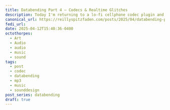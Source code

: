 ```yaml
---
title: Databending Part 4 — Codecs & Realtime Glitches
description: Today I'm returning to a lo-fi cellphone codec plugin and breaking/glitching the codec in real time!
canonical_url: https://reillyspitzfaden.com/posts/2025/04/databending-part-4-codecs-realtime-glitches/
fedi_url:
date: 2025-04-12T15:40:36-0400
octothorpes:
  - Art
  - Audio
  - audio
  - music
  - sound
tags:
  - post
  - codec
  - databending 
  - mp3 
  - music 
  - sounddesign
post_series: databending
draft: true
---
```

